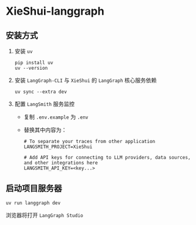 # XieShui-langgraph

## 安装方式

1. 安装 `uv`

    ```shell
    pip install uv
    uv --version
    ```

2. 安装 `LangGraph-CLI` 与 `XieShui` 的 `LangGraph` 核心服务依赖

    ```shell
    uv sync --extra dev
    ```

3. 配置 `LangSmith` 服务监控
    - 复制 `.env.example` 为 `.env`
    - 替换其中内容为：

        ```env
        # To separate your traces from other application
        LANGSMITH_PROJECT=XieShui

        # Add API keys for connecting to LLM providers, data sources, and other integrations here
        LANGSMITH_API_KEY=<key...>
        ```

## 启动项目服务器

```shell
uv run langgraph dev
```

浏览器将打开 `LangGraph Studio`
